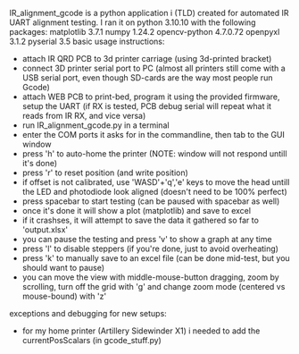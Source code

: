 IR_alignment_gcode is a python application i (TLD) created for automated IR UART alignment testing.
I ran it on python 3.10.10  with the following packages:
matplotlib      3.7.1
numpy           1.24.2
opencv-python   4.7.0.72
openpyxl        3.1.2
pyserial        3.5
basic usage instructions:
- attach IR QRD PCB to 3d printer carriage (using 3d-printed bracket)
- connect 3D printer serial port to PC (almost all printers still come with a USB serial port, even though SD-cards are the way most people run Gcode)
- attach WEB PCB to print-bed, program it using the provided firmware, setup the UART (if RX is tested, PCB debug serial will repeat what it reads from IR RX, and vice versa)
- run IR_alignment_gcode.py in a terminal
- enter the COM ports it asks for in the commandline, then tab to the GUI window
- press 'h' to auto-home the printer (NOTE: window will not respond untill it's done)
- press 'r' to reset position (and write position)
- if offset is not calibrated, use 'WASD'+'q','e' keys to move the head untill the LED and photodiode look aligned (doesn't need to be 100% perfect)
- press spacebar to start testing (can be paused with spacebar as well)
- once it's done it will show a plot (matplotlib) and save to excel
- if it crashses, it will attempt to save the data it gathered so far to 'output.xlsx'
- you can pause the testing and press 'v' to show a graph at any time
- press 'l' to disable steppers (if you're done, just to avoid overheating)
- press 'k' to manually save to an excel file (can be done mid-test, but you should want to pause)
- you can move the view with middle-mouse-button dragging, zoom by scrolling, turn off the grid with 'g' and change zoom mode (centered vs mouse-bound) with 'z'


exceptions and debugging for new setups:
- for my home printer (Artillery Sidewinder X1) i needed to add the currentPosScalars (in gcode_stuff.py)